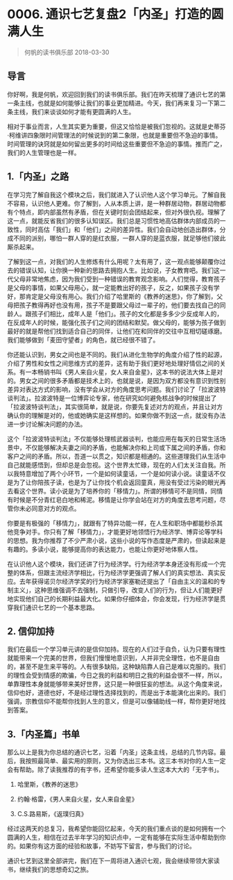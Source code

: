 # 0006. 通识七艺复盘2「内圣」打造的圆满人生
> 何帆的读书俱乐部
2018-03-30

## 导言
你好啊，我是何帆，欢迎回到我们的读书俱乐部。我们在昨天梳理了通识七艺的第一条主线，也就是如何能够让我们的事业更加精进。今天，我们再来复习一下第二条主线，我们来谈谈如何才能有更圆满的人生。

相对于事业而言，人生其实更为重要，但这又恰恰是被我们忽视的。这就是史蒂芬·柯维讲四象限时间管理法的时候说到的第二象限，也就是重要但不急迫的事情。时间管理的诀窍就是如何留出更多的时间给这些重要但不急迫的事情。推而广之，我们的人生管理也是一样。

## 1.「内圣」之路
在学习完了解自我这个模块之后，我们就进入了认识他人这个学习单元。了解自我不容易，认识他人更难。你了解到，人从本质上讲，是一种群居动物，群居动物都有个特点，即内部虽然有矛盾，但在关键时刻会团结起来，但对外很仇视。理解了这一点，就能反省我们的很多认知误区。我们总是习惯性地高估群体内部成员的一致性，同时高估「我们」和「他们」之间的差异性。我们会自动地创造出群体，分成不同的派别，哪怕一群人穿的是红衣服，一群人穿的是蓝衣服，就足够他们彼此厮杀起来。

了解到这一点，对我们的人生修炼有什么用呢？太有用了，这一观点能够颠覆你过去的错误认知，让你换一种新的思路去拥抱人生。比如说，子女教育吧。我们这一代父母非常地焦虑，因为我们受到一种错误的教育观念影响。人们觉得，教育孩子是父母的事情，如果父母用心，就一定能教出好的孩子，反之，如果孩子没有学好，那肯定是父母没有用心。我们介绍了哈里斯的《教养的迷思》，你了解到，父母把孩子教得再好也没有用，孩子不是要跟父母过一辈子的，他们要去找自己的同龄人。跟孩子们相比，成年人是「他们」。孩子的文化都是多多少少反成年人的，在反成年人的时候，能强化孩子们之间的团结和默契。做父母的，能够为孩子做到最好的就是帮他们找到适合自己的同伴，让他们在和同伴的交往中互相切磋琢磨。我们能够做到「麦田守望者」的角色，就已经很不错了。

你还能认识到，男女之间也是不同的。我们从进化生物学的角度介绍了性的起源，介绍了男性和女性之间思维方式的差异，这有助于我们更好地处理好情侣之间的关系。有一本畅销书叫《男人来自火星，女人来自金星》，这本书的说法大体上是对的。男女之间的很多矛盾都是技术上的，也就是说，是因为双方都没有意识到性别差异对表达方式的影响，没有学会从对方的角度思考问题。我们讨论了「拉波波特谈判法」。拉波波特是一位博弈论专家，他在研究如何避免核战争的时候提出了「拉波波特谈判法」，其实很简单，就是说，你要先复述对方的观点，并且让对方确认你的理解是对的，他或她确实是这样想的。如果你做不到这一点，就没有办法进一步讨论解决问题的办法。

这个「拉波波特谈判法」不仅能够处理核武器谈判，也能应用在每天的日常生活场景中，不仅能够解决夫妻之间的矛盾，也能解决你和上司或下属之间的矛盾，你和客户之间的矛盾。所以，吾道一以贯之，知识都是相通的。这些道理我们从生活中自己就能感悟到，但却总是会忽视。这个世界太忙碌，现在的人们太关注自我。所以我特意增加了两个小环节，一个是如何读童话，一个是如何读小说。读童话不仅是为了让你陪孩子读，也是为了让你找个机会返回童真，用没有受过污染的眼光再去看这个世界。读小说是为了培养你的「移情力」。所谓的移情可不是同情，同情有时候是不分青红皂白地和稀泥。移情是让你学会站在对方的角度去思考问题，尽管你未必同意对方的观点。

你要是有极强的「移情力」，就跟有了特异功能一样，在人生和职场中都能秒杀其他竞争对手。你只有了解「移情力」，才能更好地领悟行为经济学、博弈论等学科的思想。我为你推荐了不少严肃小说，这些小说的写作态度是严肃的，但读起来是有趣的。多读小说，能够提高你的表达能力，也能让你更好地体察人性。

在认识他人这个模块，我们还讲了行为经济学。行为经济学本身还没有形成一个完整的体系，但跟主流经济学相比，行为经济学更强调了解人们的真实想法、真实反应。去年获得诺贝尔经济学奖的行为经济学家塞勒还提出了「自由主义的温和的专制主义」，这种思维强调不去强制，只做引导，改变人们的行为，但让人们能更好地实现他们自己的长期利益最大化。如果你仔细体会，你会发现，行为经济学是贯穿我们通识七艺的一个基本思路。

## 2. 信仰加持
我们在最后一个学习单元讲的是信仰加持。现在的人们过于自负，认为只要有理性就能带来一个完美的世界，但我们慢慢地意识到，人并非完全理性，也不是自由的，甚至不是生来平等的。人有很多缺陷，这种缺陷靠人自己是难以克服的。我们的理性会受到情感的欺骗，今日之我的利益和明日之我的利益会很不一样，所以，单靠理性本身就能够带来美好世界，这只是一种很狂妄的想法。从这个角度来说，信仰也好，道德也好，不是经过理性选择找到的，而是出于本能演化出来的。我们强调，宗教信仰不能帮你找到人生的意义，但是可以像辅助线一样，帮你更好地找到答案。

## 3.「内圣篇」书单
那么以上是我为你总结的通识七艺，沿着「内圣」这条主线，总结的几节内容。最后，我按照最简单、最实用的原则，又为你选出三本书。这三本书对你的人生一定会有帮助。除了读我推荐的有字书，还希望你能多读人生这本大大的「无字书」。

1. 哈里斯，《教养的迷思》

2. 约翰·格雷，《男人来自火星，女人来自金星》

3. C.S.路易斯，《返璞归真》

经过这两天的总复习，我希望你能回忆起来，今天的我们重点谈的是如何拥有一个圆满的人生，相信在过去半年学习的知识点中，一定有能够在实际生活中帮助到你的。如果你有这方面的经验和故事，不妨写下留言，参与我们的讨论。

通识七艺到这里全部讲完，我们在下一周将进入通识七观，我会继续带领大家读书，继续我们的思想奇幻之旅。

